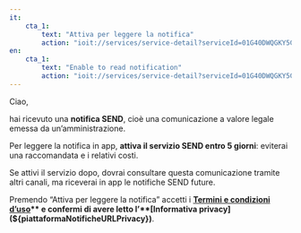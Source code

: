 ```yaml
---
it:
    cta_1:
        text: "Attiva per leggere la notifica"
        action: "ioit://services/service-detail?serviceId=01G40DWQGKY5GRWSNM4303VNRP&activate=true"
en:
    cta_1:
        text: "Enable to read notification"
        action: "ioit://services/service-detail?serviceId=01G40DWQGKY5GRWSNM4303VNRP&activate=true"
---
```

Ciao,

hai ricevuto una **notifica SEND**, cioè una comunicazione a valore legale emessa da un’amministrazione.

Per leggere la notifica in app, **attiva il servizio SEND entro 5 giorni**: eviterai una raccomandata e i relativi costi.

Se attivi il servizio dopo, dovrai consultare questa comunicazione tramite altri canali, ma riceverai in app le notifiche SEND future.

Premendo “Attiva per leggere la notifica” accetti i **[Termini e condizioni d’uso](${piattaformaNotificheURLTOS})** e confermi di avere letto l’**[Informativa privacy](${piattaformaNotificheURLPrivacy})**.